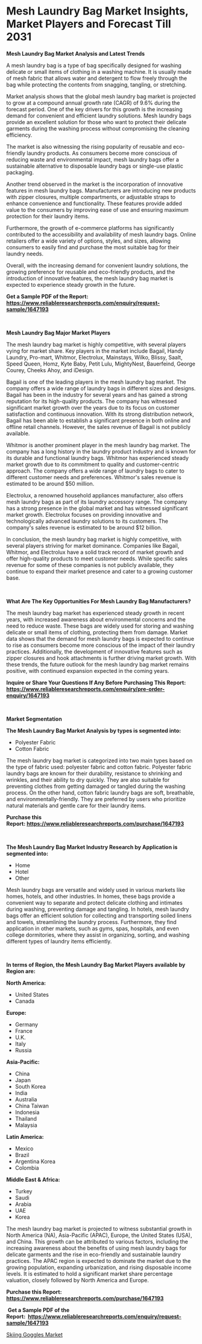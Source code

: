 <p><h1>Mesh Laundry Bag Market Insights, Market Players and Forecast Till 2031</h1></p><p><strong>Mesh Laundry Bag Market Analysis and Latest Trends</strong></p>
<p><p>A mesh laundry bag is a type of bag specifically designed for washing delicate or small items of clothing in a washing machine. It is usually made of mesh fabric that allows water and detergent to flow freely through the bag while protecting the contents from snagging, tangling, or stretching.</p><p>Market analysis shows that the global mesh laundry bag market is projected to grow at a compound annual growth rate (CAGR) of 9.6% during the forecast period. One of the key drivers for this growth is the increasing demand for convenient and efficient laundry solutions. Mesh laundry bags provide an excellent solution for those who want to protect their delicate garments during the washing process without compromising the cleaning efficiency.</p><p>The market is also witnessing the rising popularity of reusable and eco-friendly laundry products. As consumers become more conscious of reducing waste and environmental impact, mesh laundry bags offer a sustainable alternative to disposable laundry bags or single-use plastic packaging.</p><p>Another trend observed in the market is the incorporation of innovative features in mesh laundry bags. Manufacturers are introducing new products with zipper closures, multiple compartments, or adjustable straps to enhance convenience and functionality. These features provide added value to the consumers by improving ease of use and ensuring maximum protection for their laundry items.</p><p>Furthermore, the growth of e-commerce platforms has significantly contributed to the accessibility and availability of mesh laundry bags. Online retailers offer a wide variety of options, styles, and sizes, allowing consumers to easily find and purchase the most suitable bag for their laundry needs.</p><p>Overall, with the increasing demand for convenient laundry solutions, the growing preference for reusable and eco-friendly products, and the introduction of innovative features, the mesh laundry bag market is expected to experience steady growth in the future.</p></p>
<p><strong>Get a Sample PDF of the Report:&nbsp; <a href="https://www.reliableresearchreports.com/enquiry/request-sample/1647193">https://www.reliableresearchreports.com/enquiry/request-sample/1647193</a></strong></p>
<p>&nbsp;</p>
<p><strong>Mesh Laundry Bag Major Market Players</strong></p>
<p><p>The mesh laundry bag market is highly competitive, with several players vying for market share. Key players in the market include Bagail, Handy Laundry, Pro-mart, Whitmor, Electrolux, Mainstays, Wilko, Blissy, Saalt, Speed Queen, Homz, Kyte Baby, Petit Lulu, MightyNest, Bauerfeind, George Courey, Cheeks Ahoy, and iDesign.</p><p>Bagail is one of the leading players in the mesh laundry bag market. The company offers a wide range of laundry bags in different sizes and designs. Bagail has been in the industry for several years and has gained a strong reputation for its high-quality products. The company has witnessed significant market growth over the years due to its focus on customer satisfaction and continuous innovation. With its strong distribution network, Bagail has been able to establish a significant presence in both online and offline retail channels. However, the sales revenue of Bagail is not publicly available.</p><p>Whitmor is another prominent player in the mesh laundry bag market. The company has a long history in the laundry product industry and is known for its durable and functional laundry bags. Whitmor has experienced steady market growth due to its commitment to quality and customer-centric approach. The company offers a wide range of laundry bags to cater to different customer needs and preferences. Whitmor's sales revenue is estimated to be around $50 million.</p><p>Electrolux, a renowned household appliances manufacturer, also offers mesh laundry bags as part of its laundry accessory range. The company has a strong presence in the global market and has witnessed significant market growth. Electrolux focuses on providing innovative and technologically advanced laundry solutions to its customers. The company's sales revenue is estimated to be around $12 billion.</p><p>In conclusion, the mesh laundry bag market is highly competitive, with several players striving for market dominance. Companies like Bagail, Whitmor, and Electrolux have a solid track record of market growth and offer high-quality products to meet customer needs. While specific sales revenue for some of these companies is not publicly available, they continue to expand their market presence and cater to a growing customer base.</p></p>
<p>&nbsp;</p>
<p><strong>What Are The Key Opportunities For Mesh Laundry Bag Manufacturers?</strong></p>
<p><p>The mesh laundry bag market has experienced steady growth in recent years, with increased awareness about environmental concerns and the need to reduce waste. These bags are widely used for storing and washing delicate or small items of clothing, protecting them from damage. Market data shows that the demand for mesh laundry bags is expected to continue to rise as consumers become more conscious of the impact of their laundry practices. Additionally, the development of innovative features such as zipper closures and hook attachments is further driving market growth. With these trends, the future outlook for the mesh laundry bag market remains positive, with continued expansion expected in the coming years.</p></p>
<p><strong>Inquire or Share Your Questions If Any Before Purchasing This Report: <a href="https://www.reliableresearchreports.com/enquiry/pre-order-enquiry/1647193">https://www.reliableresearchreports.com/enquiry/pre-order-enquiry/1647193</a></strong></p>
<p>&nbsp;</p>
<p><strong>Market Segmentation</strong></p>
<p><strong>The Mesh Laundry Bag Market Analysis by types is segmented into:</strong></p>
<p><ul><li>Polyester Fabric</li><li>Cotton Fabric</li></ul></p>
<p><p>The mesh laundry bag market is categorized into two main types based on the type of fabric used: polyester fabric and cotton fabric. Polyester fabric laundry bags are known for their durability, resistance to shrinking and wrinkles, and their ability to dry quickly. They are also suitable for preventing clothes from getting damaged or tangled during the washing process. On the other hand, cotton fabric laundry bags are soft, breathable, and environmentally-friendly. They are preferred by users who prioritize natural materials and gentle care for their laundry items.</p></p>
<p><strong>Purchase this Report:&nbsp;<a href="https://www.reliableresearchreports.com/purchase/1647193">https://www.reliableresearchreports.com/purchase/1647193</a></strong></p>
<p>&nbsp;</p>
<p><strong>The Mesh Laundry Bag Market Industry Research by Application is segmented into:</strong></p>
<p><ul><li>Home</li><li>Hotel</li><li>Other</li></ul></p>
<p><p>Mesh laundry bags are versatile and widely used in various markets like homes, hotels, and other industries. In homes, these bags provide a convenient way to separate and protect delicate clothing and intimates during washing, preventing damage and tangling. In hotels, mesh laundry bags offer an efficient solution for collecting and transporting soiled linens and towels, streamlining the laundry process. Furthermore, they find application in other markets, such as gyms, spas, hospitals, and even college dormitories, where they assist in organizing, sorting, and washing different types of laundry items efficiently.</p></p>
<p>&nbsp;</p>
<p><strong>In terms of Region, the Mesh Laundry Bag Market Players available by Region are:</strong></p>
<p>
    <p> <strong> North America: </strong>
        <ul>
            <li>United States</li>
            <li>Canada</li>
        </ul>
        </p> 
    <p> <strong> Europe: </strong>
        <ul>
            <li>Germany</li>
            <li>France</li>
            <li>U.K.</li>
            <li>Italy</li>
            <li>Russia</li>
        </ul>
        </p> 
    <p> <strong> Asia-Pacific: </strong>
        <ul>
            <li>China</li>
            <li>Japan</li>
            <li>South Korea</li>
            <li>India</li>
            <li>Australia</li>
            <li>China Taiwan</li>
            <li>Indonesia</li>
            <li>Thailand</li>
            <li>Malaysia</li>
        </ul>
        </p> 
    <p> <strong> Latin America: </strong>
        <ul>
            <li>Mexico</li>
            <li>Brazil</li>
            <li>Argentina Korea</li>
            <li>Colombia</li>
        </ul>
        </p> 
    <p> <strong> Middle East & Africa: </strong>
        <ul>
            <li>Turkey</li>
            <li>Saudi</li>
            <li>Arabia</li>
            <li>UAE</li>
            <li>Korea</li>
        </ul>
    </p>
    </p>
<p><p>The mesh laundry bag market is projected to witness substantial growth in North America (NA), Asia-Pacific (APAC), Europe, the United States (USA), and China. This growth can be attributed to various factors, including the increasing awareness about the benefits of using mesh laundry bags for delicate garments and the rise in eco-friendly and sustainable laundry practices. The APAC region is expected to dominate the market due to the growing population, expanding urbanization, and rising disposable income levels. It is estimated to hold a significant market share percentage valuation, closely followed by North America and Europe.</p></p>
<p><strong>Purchase this Report: <a href="https://www.reliableresearchreports.com/purchase/1647193">https://www.reliableresearchreports.com/purchase/1647193</a></strong></p>
<p>&nbsp;<strong>Get a Sample PDF of the Report:&nbsp;&nbsp;<a href="https://www.reliableresearchreports.com/enquiry/request-sample/1647193">https://www.reliableresearchreports.com/enquiry/request-sample/1647193</a></strong></p>
<p><strong></strong></p>
<p><p><a href="https://github.com/jhcraigie/Market-Research-Report-List-1/blob/main/skiing-goggles-market.md">Skiing Goggles Market</a></p></p>